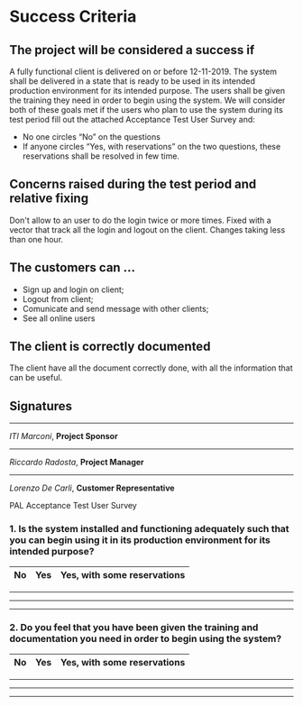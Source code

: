 # Success Criteria

## The project will be considered a success if
A fully functional client is delivered on or before 12-11-2019.
The system shall be delivered in a state that is ready to be used in its intended production environment for its intended purpose. The users shall be given the training they need in order to begin using the system. We will consider both of these goals met if the users who plan to use the system during its test period fill out the attached Acceptance Test User Survey and:
-	No one circles “No” on the questions
-	If anyone circles “Yes, with reservations” on the two questions, these reservations shall be resolved in few time.

## Concerns raised during the test period and relative fixing

Don't allow to an user to do the login twice or more times. Fixed with a vector that track all the login and logout on the client. Changes taking less than one hour.


## The customers can ...

  - Sign up and login on client;
  - Logout from client;
  - Comunicate and send message with other clients;
  - See all online users

## The client is correctly documented
The client have all the document correctly done, with all the information that can be useful.


## **Signatures**

_______________________________
*ITI Marconi*, **Project Sponsor**

_______________________________
*Riccardo Radosta*, **Project Manager**

_______________________________
*Lorenzo De Carli*, **Customer Representative**


PAL Acceptance Test User Survey

### 1.	Is the system installed and functioning adequately such that you can begin using it in its production environment for its intended purpose?

 | No | Yes |	Yes, with some reservations |
 |---|---|---|

___________________________________________________________________
___________________________________________________________________
___________________________________________________________________

### 2.	Do you feel that you have been given the training and documentation you need in order to begin using the system?

 | No | Yes |	Yes, with some reservations |
 |---|---|---|

___________________________________________________________________
___________________________________________________________________
___________________________________________________________________
